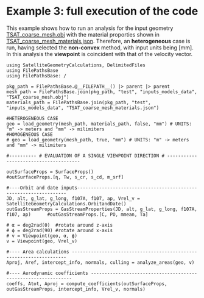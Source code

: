 # Example 3: full execution of the code

This example shows how to run an analysis for the input geometry [TSAT_coarse_mesh.obj](@ref) with the material proporties shown in [TSAT_coarse_mesh_materials.json](@ref). Therefore, an **heterogeneous** case is run, having selected the **non-convex** method, with input units being [mm]. In this analysis the **viewpoint** is coincident with that of the velocity vector.

```
using SatelliteGeometryCalculations, DelimitedFiles
using FilePathsBase
using FilePathsBase: /

pkg_path = FilePathsBase.@__FILEPATH__() |> parent |> parent
mesh_path = FilePathsBase.join(pkg_path, "test", "inputs_models_data", "TSAT_coarse_mesh.obj")
materials_path = FilePathsBase.join(pkg_path, "test", "inputs_models_data", "TSAT_coarse_mesh_materials.json")

#HETEROGENEOUS CASE
geo = load_geometry(mesh_path, materials_path, false, "mm") # UNITS: "m" -> meters and "mm" -> milimiters
#HOMOGENEOUS CASE
# geo = load_geometry(mesh_path, true, "mm") # UNITS: "m" -> meters and "mm" -> milimiters

#---------- # EVALUATION OF A SINGLE VIEWPOINT DIRECTION # --------------------------------------

outSurfaceProps = SurfaceProps()                                             #outSurfaceProps.[η, Tw, s_cr, s_cd, m_srf]

#----Orbit and date inputs------------------------------------------------------------------
JD, alt, g_lat, g_long, f107A, f107, ap, Vrel_v = SatelliteGeometryCalculations.OrbitandDate()
outGasStreamProps = GasStreamProperties(JD, alt, g_lat, g_long, f107A, f107, ap)      #outGasStreamProps.[C, PO, mmean, Ta]

# α = deg2rad(0)  #rotate around z-axis
# ϕ = deg2rad(90) #rotate around x-axis
# v = Viewpoint(geo, α, ϕ)
v = Viewpoint(geo, Vrel_v)

#---- Area calculations --------------------------------------------------------------------
Aproj, Aref, intercept_info, normals, culling = analyze_areas(geo, v)

#---- Aerodynamic coefficients ---------------------------------------------------------------
coeffs, Atot, Aproj = compute_coefficients(outSurfaceProps, outGasStreamProps, intercept_info, Vrel_v, normals)
```